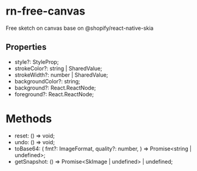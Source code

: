 # rn-free-canvas
Free sketch on canvas base on  @shopify/react-native-skia

## Properties

- style?: StyleProp<ViewStyle>;
- strokeColor?: string | SharedValue<string>;
- strokeWidth?: number | SharedValue<number>;
- backgroundColor?: string;
- background?: React.ReactNode;
- foreground?: React.ReactNode;

# Methods

- reset: () => void;
- undo: () => void;
- toBase64: (
  fmt?: ImageFormat,
  quality?: number,
) => Promise<string | undefined>;
- getSnapshot: () => Promise<SkImage | undefined> | undefined;
